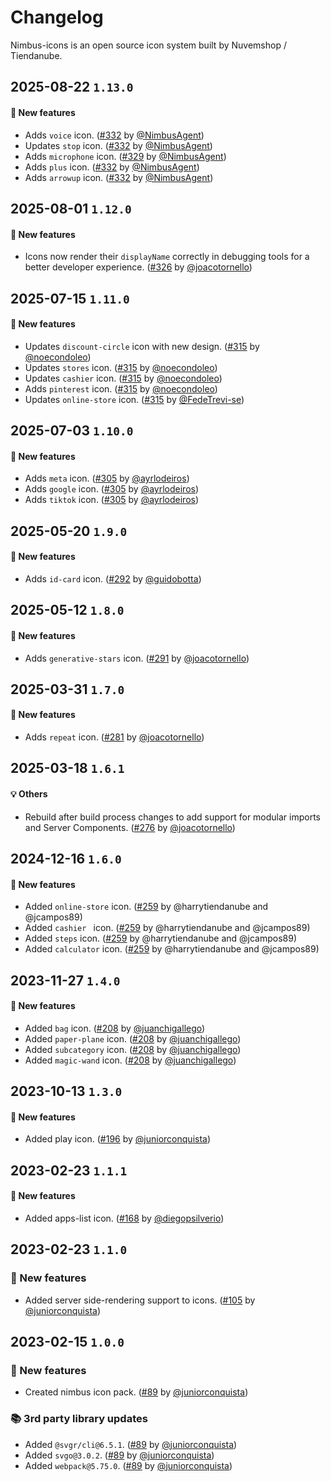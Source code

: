 # Changelog

Nimbus-icons is an open source icon system built by Nuvemshop / Tiendanube.

## 2025-08-22 `1.13.0`

#### 🎉 New features

- Adds `voice` icon. ([#332](https://github.com/TiendaNube/nimbus-design-system/pull/332) by [@NimbusAgent](https://github.com/NimbusAgent))
- Updates `stop` icon. ([#332](https://github.com/TiendaNube/nimbus-design-system/pull/332) by [@NimbusAgent](https://github.com/NimbusAgent))
- Adds `microphone` icon. ([#329](https://github.com/TiendaNube/nimbus-design-system/pull/329) by [@NimbusAgent](https://github.com/NimbusAgent))
- Adds `plus` icon. ([#332](https://github.com/TiendaNube/nimbus-design-system/pull/332) by [@NimbusAgent](https://github.com/NimbusAgent))
- Adds `arrowup` icon. ([#332](https://github.com/TiendaNube/nimbus-design-system/pull/332) by [@NimbusAgent](https://github.com/NimbusAgent))

## 2025-08-01 `1.12.0`

#### 🎉 New features

- Icons now render their `displayName` correctly in debugging tools for a better developer experience. ([#326](https://github.com/TiendaNube/nimbus-design-system/pull/326) by [@joacotornello](https://github.com/joacotornello))

## 2025-07-15 `1.11.0`

#### 🎉 New features

- Updates `discount-circle` icon with new design. ([#315](https://github.com/TiendaNube/nimbus-design-system/pull/315) by [@noecondoleo](https://github.com/noecondoleo))
- Updates `stores` icon. ([#315](https://github.com/TiendaNube/nimbus-design-system/pull/315) by [@noecondoleo](https://github.com/noecondoleo))
- Updates `cashier` icon. ([#315](https://github.com/TiendaNube/nimbus-design-system/pull/315) by [@noecondoleo](https://github.com/noecondoleo))
- Adds `pinterest` icon. ([#315](https://github.com/TiendaNube/nimbus-design-system/pull/315) by [@noecondoleo](https://github.com/noecondoleo))
- Updates `online-store` icon. ([#315](https://github.com/TiendaNube/nimbus-design-system/pull/315) by [@FedeTrevi-se](https://github.com/FedeTrevi-se))

## 2025-07-03 `1.10.0`

#### 🎉 New features

- Adds `meta` icon. ([#305](https://github.com/TiendaNube/nimbus-design-system/pull/305) by [@ayrlodeiros](https://github.com/ayrlodeiros))
- Adds `google` icon. ([#305](https://github.com/TiendaNube/nimbus-design-system/pull/305) by [@ayrlodeiros](https://github.com/ayrlodeiros))
- Adds `tiktok` icon. ([#305](https://github.com/TiendaNube/nimbus-design-system/pull/305) by [@ayrlodeiros](https://github.com/ayrlodeiros))

## 2025-05-20 `1.9.0`

#### 🎉 New features

- Adds `id-card` icon. ([#292](https://github.com/TiendaNube/nimbus-design-system/pull/292) by [@guidobotta](https://github.com/guidobotta))

## 2025-05-12 `1.8.0`

#### 🎉 New features

- Adds `generative-stars` icon. ([#291](https://github.com/TiendaNube/nimbus-design-system/pull/291) by [@joacotornello](https://github.com/joacotornello))

## 2025-03-31 `1.7.0`

#### 🎉 New features

- Adds `repeat` icon. ([#281](https://github.com/TiendaNube/nimbus-design-system/pull/281) by [@joacotornello](https://github.com/joacotornello))

## 2025-03-18 `1.6.1`

#### 💡 Others

- Rebuild after build process changes to add support for modular imports and Server Components. ([#276](https://github.com/TiendaNube/nimbus-design-system/pull/276) by [@joacotornello](https://github.com/joacotornello))

## 2024-12-16 `1.6.0`

#### 🎉 New features

- Added `online-store` icon. ([#259](https://github.com/TiendaNube/nimbus-design-system/pull/259) by @harrytiendanube and @jcampos89)
- Added `cashier ` icon. ([#259](https://github.com/TiendaNube/nimbus-design-system/pull/259) by @harrytiendanube and @jcampos89)
- Added `steps` icon. ([#259](https://github.com/TiendaNube/nimbus-design-system/pull/259) by @harrytiendanube and @jcampos89)
- Added `calculator` icon. ([#259](https://github.com/TiendaNube/nimbus-design-system/pull/259) by @harrytiendanube and @jcampos89)

## 2023-11-27 `1.4.0`

#### 🎉 New features

- Added `bag` icon. ([#208](https://github.com/TiendaNube/nimbus-design-system/pull/208) by [@juanchigallego](https://github.com/juanchigallego))
- Added `paper-plane` icon. ([#208](https://github.com/TiendaNube/nimbus-design-system/pull/208) by [@juanchigallego](https://github.com/juanchigallego))
- Added `subcategory` icon. ([#208](https://github.com/TiendaNube/nimbus-design-system/pull/208) by [@juanchigallego](https://github.com/juanchigallego))
- Added `magic-wand` icon. ([#208](https://github.com/TiendaNube/nimbus-design-system/pull/208) by [@juanchigallego](https://github.com/juanchigallego))

## 2023-10-13 `1.3.0`

#### 🎉 New features

- Added play icon. ([#196](https://github.com/TiendaNube/nimbus-design-system/pull/196) by [@juniorconquista](https://github.com/juniorconquista))

## 2023-02-23 `1.1.1`

#### 🎉 New features

- Added apps-list icon. ([#168](https://github.com/TiendaNube/nimbus-design-system/pull/168) by [@diegopsilverio](https://github.com/diegopsilverio))

## 2023-02-23 `1.1.0`

### 🎉 New features

- Added server side-rendering support to icons. ([#105](https://github.com/TiendaNube/nimbus-design-system/pull/105) by [@juniorconquista](https://github.com/juniorconquista))

## 2023-02-15 `1.0.0`

### 🎉 New features

- Created nimbus icon pack. ([#89](https://github.com/TiendaNube/nimbus-design-system/pull/89) by [@juniorconquista](https://github.com/juniorconquista))

### 📚 3rd party library updates

- Added `@svgr/cli@6.5.1`. ([#89](https://github.com/TiendaNube/nimbus-design-system/pull/89) by [@juniorconquista](https://github.com/juniorconquista))
- Added `svgo@3.0.2`. ([#89](https://github.com/TiendaNube/nimbus-design-system/pull/89) by [@juniorconquista](https://github.com/juniorconquista))
- Added `webpack@5.75.0`. ([#89](https://github.com/TiendaNube/nimbus-design-system/pull/89) by [@juniorconquista](https://github.com/juniorconquista))
